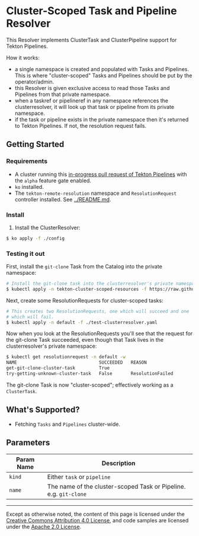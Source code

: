 # Cluster-Scoped Task and Pipeline Resolver

This Resolver implements ClusterTask and ClusterPipeline support for
Tekton Pipelines.

How it works:
- a single namespace is created and populated with Tasks and Pipelines.
  This is where "cluster-scoped" Tasks and Pipelines should be put by
  the operator/admin.
- this Resolver is given exclusive access to read those Tasks and
  Pipelines from that private namespace.
- when a taskref or pipelineref in any namespace references the
  clusterresolver, it will look up that task or pipeline from its
  private namespace.
- if the task or pipeline exists in the private namespace then it's
  returned to Tekton Pipelines. If not, the resolution request fails.

## Getting Started

### Requirements

- A cluster running this [in-progress pull request of Tekton Pipelines](https://github.com/tektoncd/pipeline/pull/4596)
  with the `alpha` feature gate enabled.
- `ko` installed.
- The `tekton-remote-resolution` namespace and `ResolutionRequest`
  controller installed. See [../README.md](../README.md).

### Install

1. Install the ClusterResolver:

```bash
$ ko apply -f ./config
```

### Testing it out

First, install the `git-clone` Task from the Catalog into the private
namespace:

```bash
# Install the git-clone task into the clusterresolver's private namespace
$ kubectl apply -n tekton-cluster-scoped-resources -f https://raw.githubusercontent.com/tektoncd/catalog/main/task/git-clone/0.5/git-clone.yaml
```

Next, create some ResolutionRequests for cluster-scoped tasks:

```bash
# This creates two ResolutionRequests, one which will succeed and one
# which will fail.
$ kubectl apply -n default -f ./test-clusterresolver.yaml
```

Now when you look at the ResolutionRequests you'll see that the request
for the git-clone Task succeeded, even though that Task lives in the
clusterresolver's private namespace:

```bash
$ kubectl get resolutionrequest -n default -w
NAME                               SUCCEEDED   REASON
get-git-clone-cluster-task         True
try-getting-unknown-cluster-task   False       ResolutionFailed
```

The git-clone Task is now "cluster-scoped"; effectively working as a
`ClusterTask`.

## What's Supported?

- Fetching `Tasks` and `Pipelines` cluster-wide.

## Parameters

| Param Name | Description                                                       |
|------------|-------------------------------------------------------------------|
| `kind`     | Either `task` or `pipeline`                                       |
| `name`     | The name of the cluster-scoped Task or Pipeline. e.g. `git-clone` |

---

Except as otherwise noted, the content of this page is licensed under the
[Creative Commons Attribution 4.0 License](https://creativecommons.org/licenses/by/4.0/),
and code samples are licensed under the
[Apache 2.0 License](https://www.apache.org/licenses/LICENSE-2.0).
